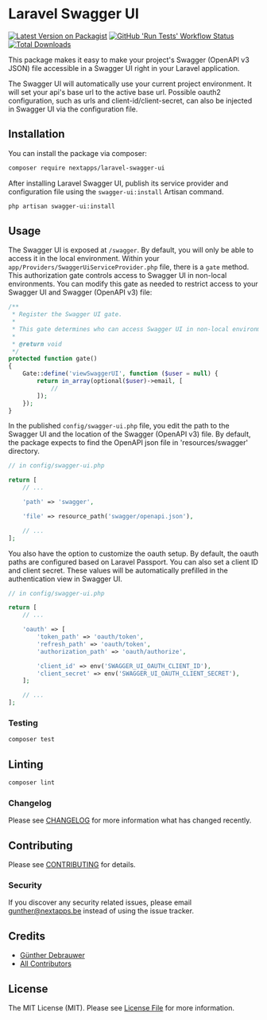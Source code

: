 # Laravel Swagger UI

[![Latest Version on Packagist](https://img.shields.io/packagist/v/nextapps/laravel-swagger-ui.svg?style=flat-square)](https://packagist.org/packages/nextapps/laravel-swagger-ui)
[![GitHub 'Run Tests' Workflow Status](https://img.shields.io/github/workflow/status/nextapps-be/laravel-swagger-ui/run-tests?label=tests&style=flat-square&logo=github)](https://github.com/nextapps-be/laravel-swagger-ui/actions?query=workflow%3Arun-tests)
[![Total Downloads](https://img.shields.io/packagist/dt/nextapps/laravel-swagger-ui.svg?style=flat-square)](https://packagist.org/packages/nextapps/laravel-swagger-ui)

This package makes it easy to make your project's Swagger (OpenAPI v3 JSON) file accessible in a Swagger UI right in your Laravel application.

The Swagger UI will automatically use your current project environment. It will set your api's base url to the active base url. Possible oauth2 configuration, such as urls and client-id/client-secret, can also be injected in Swagger UI via the configuration file.

## Installation

You can install the package via composer:

```bash
composer require nextapps/laravel-swagger-ui
```

After installing Laravel Swagger UI, publish its service provider and configuration file using the `swagger-ui:install` Artisan command.

```bash
php artisan swagger-ui:install
```

## Usage

The Swagger UI is exposed at `/swagger`. By default, you will only be able to access it in the local environment. Within your `app/Providers/SwaggerUiServiceProvider.php` file, there is a `gate` method. This authorization gate controls access to Swagger UI in non-local environments. You can modify this gate as needed to restrict access to your Swagger UI and Swagger (OpenAPI v3) file:

``` php
/**
 * Register the Swagger UI gate.
 *
 * This gate determines who can access Swagger UI in non-local environments.
 *
 * @return void
 */
protected function gate()
{
    Gate::define('viewSwaggerUI', function ($user = null) {
        return in_array(optional($user)->email, [
            //
        ]);
    });
}
```

In the published `config/swagger-ui.php` file, you edit the path to the Swagger UI and the location of the Swagger (OpenAPI v3) file. By default, the package expects to find the OpenAPI json file in 'resources/swagger' directory.

```php
// in config/swagger-ui.php

return [
    // ...

    'path' => 'swagger',

    'file' => resource_path('swagger/openapi.json'),

    // ...
];
```

You also have the option to customize the oauth setup. By default, the oauth paths are configured based on Laravel Passport.
You can also set a client ID and client secret. These values will be automatically prefilled in the authentication view in Swagger UI.

```php
// in config/swagger-ui.php

return [
    // ...

    'oauth' => [
        'token_path' => 'oauth/token',
        'refresh_path' => 'oauth/token',
        'authorization_path' => 'oauth/authorize',

        'client_id' => env('SWAGGER_UI_OAUTH_CLIENT_ID'),
        'client_secret' => env('SWAGGER_UI_OAUTH_CLIENT_SECRET'),
    ];

    // ...
];
```

### Testing

``` bash
composer test
```

## Linting

```bash
composer lint
```


### Changelog

Please see [CHANGELOG](CHANGELOG.md) for more information what has changed recently.

## Contributing

Please see [CONTRIBUTING](CONTRIBUTING.md) for details.

### Security

If you discover any security related issues, please email gunther@nextapps.be instead of using the issue tracker.

## Credits

- [Günther Debrauwer](https://github.com/gdebrauwer)
- [All Contributors](../../contributors)

## License

The MIT License (MIT). Please see [License File](LICENSE.md) for more information.

